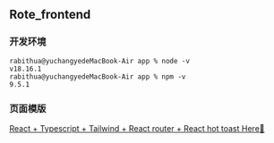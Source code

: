 ## Rote_frontend

### 开发环境

```
rabithua@yuchangyedeMacBook-Air app % node -v
v18.16.1
rabithua@yuchangyedeMacBook-Air app % npm -v
9.5.1
```

### 页面模版

[React + Typescript + Tailwind + React router + React hot toast Here💫 ](https://github.com/Rabithua/React-Templates/tree/React-Typescript-Tailwind-ReactRouter-ReactHotToast)
